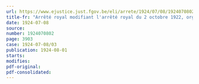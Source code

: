 ```yaml
---
url: https://www.ejustice.just.fgov.be/eli/arrete/1924/07/08/1924070802/justel
title-fr: "Arrêté royal modifiant l'arrêté royal du 2 octobre 1922, organique du jury central chargé de délibérer, en dehors des jurys spéciaux de l'Institut de Laeken, le diplôme de régente ménagère agricole"
date: 1924-07-08
source:
number: 1924070802
page: 3903
case: 1924-07-08/03
publication: 1924-08-01
starts:
modifies:
pdf-original:
pdf-consolidated:
---
```


